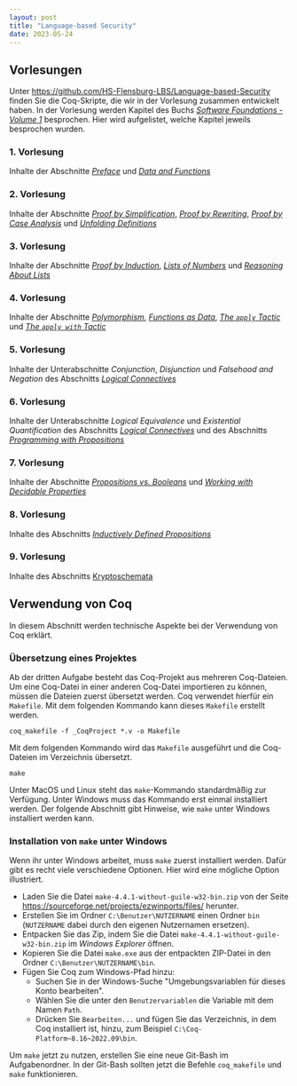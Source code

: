 ```yaml
---
layout: post
title: "Language-based Security"
date: 2023-05-24
---
```



<!-- ## Vorlesungen -->

<!-- Die Vorlesung gibt eine Einführung in den Bereich der [Language-based Security](https://en.wikipedia.org/wiki/Language-based_security).

Im [github-Projekt](https://github.com/jan-christiansen/Language-based-Security) gibt es die Coq-Quelldateien aus der Vorlesung. -->


## Vorlesungen

Unter <https://github.com/HS-Flensburg-LBS/Language-based-Security> finden Sie die Coq-Skripte, die wir in der Vorlesung zusammen entwickelt haben.
In der Vorlesung werden Kapitel des Buchs [_Software Foundations - Volume 1_](https://softwarefoundations.cis.upenn.edu/current/lf-current/index.html) besprochen.
Hier wird aufgelistet, welche Kapitel jeweils besprochen wurden.


### 1. Vorlesung

Inhalte der Abschnitte [_Preface_](https://softwarefoundations.cis.upenn.edu/lf-current/Preface.html) und [_Data and Functions_](https://softwarefoundations.cis.upenn.edu/lf-current/Basics.html#lab20)

### 2. Vorlesung

Inhalte der Abschnitte [_Proof by Simplification_](https://softwarefoundations.cis.upenn.edu/lf-current/Basics.html#lab34), [_Proof by Rewriting_](https://softwarefoundations.cis.upenn.edu/lf-current/Basics.html#lab35), [_Proof by Case Analysis_](https://softwarefoundations.cis.upenn.edu/lf-current/Basics.html#lab38) und [_Unfolding Definitions_](https://softwarefoundations.cis.upenn.edu/lf-current/Tactics.html#lab172)

### 3. Vorlesung

Inhalte der Abschnitte [_Proof by Induction_](https://softwarefoundations.cis.upenn.edu/lf-current/Induction.html#lab61), [_Lists of Numbers_](https://softwarefoundations.cis.upenn.edu/lf-current/Lists.html#lab85) und [_Reasoning About Lists_](https://softwarefoundations.cis.upenn.edu/lf-current/Lists.html#lab97)

### 4. Vorlesung

Inhalte der Abschnitte [_Polymorphism_](https://softwarefoundations.cis.upenn.edu/lf-current/Poly.html#lab118), [_Functions as Data_](https://softwarefoundations.cis.upenn.edu/lf-current/Poly.html#lab133), [_The `apply` Tactic_](https://softwarefoundations.cis.upenn.edu/lf-current/Tactics.html#lab157) und [_The `apply with` Tactic_](https://softwarefoundations.cis.upenn.edu/lf-current/Tactics.html#lab161)

### 5. Vorlesung

Inhalte der Unterabschnitte _Conjunction_, _Disjunction_ und _Falsehood and Negation_ des Abschnitts [_Logical Connectives_](https://softwarefoundations.cis.upenn.edu/lf-current/Logic.html#lab184)

### 6. Vorlesung

Inhalte der Unterabschnitte _Logical Equivalence_ und _Existential Quantification_ des Abschnitts [_Logical Connectives_](https://softwarefoundations.cis.upenn.edu/lf-current/Logic.html#lab184) und des Abschnitts [_Programming with Propositions_](https://softwarefoundations.cis.upenn.edu/lf-current/Logic.html#lab184)

### 7. Vorlesung

Inhalte der Abschnitte [_Propositions vs. Booleans_](https://softwarefoundations.cis.upenn.edu/lf-current/Logic.html#lab217) und [_Working with Decidable Properties_](https://softwarefoundations.cis.upenn.edu/lf-current/Logic.html#lab218)

### 8. Vorlesung

Inhalte des Abschnitts [_Inductively Defined Propositions_](https://softwarefoundations.cis.upenn.edu/lf-current/IndProp.html)

### 9. Vorlesung

Inhalte des Abschnitts [Kryptoschemata](https://hs-flensburg-lbs.github.io/comp.html)


<!-- ## Übungen

Die Übungen bestehen aus Aufgaben, die  -->



## Verwendung von Coq

In diesem Abschnitt werden technische Aspekte bei der Verwendung von Coq erklärt.

### Übersetzung eines Projektes

Ab der dritten Aufgabe besteht das Coq-Projekt aus mehreren Coq-Dateien.
Um eine Coq-Datei in einer anderen Coq-Datei importieren zu können, müssen die Dateien zuerst übersetzt werden.
Coq verwendet hierfür ein `Makefile`.
Mit dem folgenden Kommando kann dieses `Makefile` erstellt werden.

```console
coq_makefile -f _CoqProject *.v -o Makefile
```

Mit dem folgenden Kommando wird das `Makefile` ausgeführt und die Coq-Dateien im Verzeichnis übersetzt.

```console
make
```

Unter MacOS und Linux steht das `make`-Kommando standardmäßig zur Verfügung.
Unter Windows muss das Kommando erst einmal installiert werden.
Der folgende Abschnitt gibt Hinweise, wie `make` unter Windows installiert werden kann.


### Installation von `make` unter Windows

Wenn ihr unter Windows arbeitet, muss `make` zuerst installiert werden.
Dafür gibt es recht viele verschiedene Optionen.
Hier wird eine mögliche Option illustriert.

- Laden Sie die Datei `make-4.4.1-without-guile-w32-bin.zip` von der Seite https://sourceforge.net/projects/ezwinports/files/ herunter.
- Erstellen Sie im Ordner `C:\Benutzer\NUTZERNAME` einen Ordner `bin` (`NUTZERNAME` dabei durch den eigenen Nutzernamen ersetzen).
- Entpacken Sie das Zip, indem Sie die Datei `make-4.4.1-without-guile-w32-bin.zip` im _Windows Explorer_ öffnen.
- Kopieren Sie die Datei `make.exe` aus der entpackten ZIP-Datei in den Ordner `C:\Benutzer\NUTZERNAME\bin`.
- Fügen Sie Coq zum Windows-Pfad hinzu:
  - Suchen Sie in der Windows-Suche "Umgebungsvariablen für dieses Konto bearbeiten".
  - Wählen Sie die unter den `Benutzervariablen` die Variable mit dem Namen `Path`.
  - Drücken Sie `Bearbeiten...` und fügen Sie das Verzeichnis, in dem Coq installiert ist, hinzu, zum Beispiel `C:\Coq-Platform~8.16~2022.09\bin`.

Um `make` jetzt zu nutzen, erstellen Sie eine neue Git-Bash im Aufgabenordner.
In der Git-Bash sollten jetzt die Befehle `coq_makefile` und `make` funktionieren.
